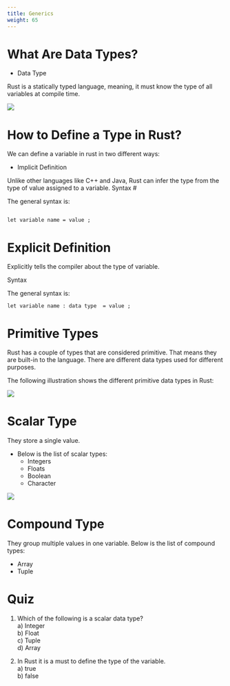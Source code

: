 ```yaml
---
title: Generics
weight: 65
---
```



# What Are Data Types?

- Data Type

Rust is a statically typed language, meaning, it must know the type of all variables at compile time.

![](https://raw.githubusercontent.com/sangam14/RustLabs/master/img/data-type.png)

# How to Define a Type in Rust?

We can define a variable in rust in two different ways:

- Implicit Definition 

Unlike other languages like C++ and Java, Rust can infer the type from the type of value assigned to a variable.
Syntax #

The general syntax is:

```

let variable name = value ;

```

# Explicit Definition 

Explicitly tells the compiler about the type of variable.

Syntax 

The general syntax is:

```
let variable name : data type  = value ;

```

# Primitive Types

Rust has a couple of types that are considered primitive. That means they are built-in to the language. There are different data types used for different purposes.

The following illustration shows the different primitive data types in Rust:

![](https://raw.githubusercontent.com/sangam14/RustLabs/master/img/data-type-tree.png)

# Scalar Type

They store a single value.
- Below is the list of scalar types:
   - Integers
   - Floats
   - Boolean
   - Character
   
 ![](https://raw.githubusercontent.com/sangam14/RustLabs/master/img/data_scalar-type.png)
   
# Compound Type

They group multiple values in one variable. Below is the list of compound types:
- Array
- Tuple


# Quiz 
1. Which of the following is a scalar data type? <br> 
a) Integer <br> 
b) Float <br>
c) Tuple <br> 
d) Array <br> 


2. In Rust it is a must to define the type of the variable. <br>
a) true <br>
b) false <br> 






   






